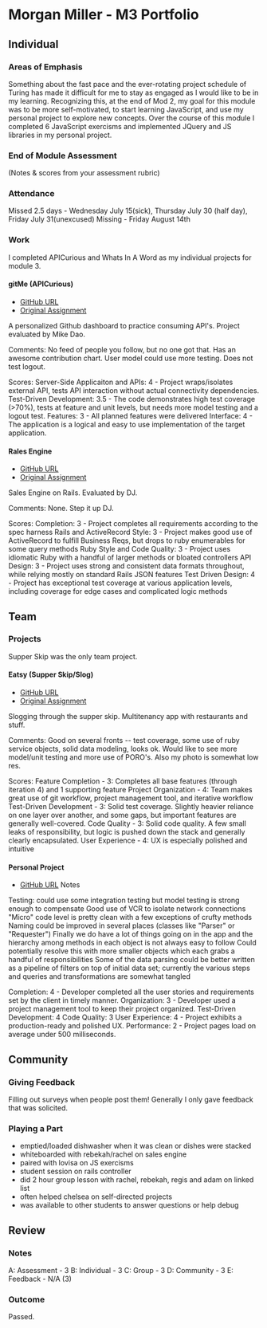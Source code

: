 # Morgan Miller - M3 Portfolio

## Individual

### Areas of Emphasis

Something about the fast pace and the ever-rotating project schedule of Turing has made it difficult for me to stay as engaged as I would like to be in my learning. Recognizing this, at the end of Mod 2, my goal for this module was to be more self-motivated, to start learning JavaScript, and use my personal project to explore new concepts. Over the course of this module I completed 6 JavaScript exercisms and implemented JQuery and JS libraries in my personal project.


### End of Module Assessment

(Notes & scores from your assessment rubric)

### Attendance

Missed 2.5 days - Wednesday July 15(sick), Thursday July 30 (half day), Friday July 31(unexcused)
Missing - Friday August 14th

### Work

I completed APICurious and Whats In A Word as my individual projects for module 3.

#### gitMe (APICurious)

* [GitHub URL](https://github.com/morganmiller/github-rebuild)
* [Original Assignment](https://github.com/turingschool/curriculum/blob/master/source/projects/apicurious.markdown)

A personalized Github dashboard to practice consuming API's. Project evaluated by Mike Dao.

Comments: No feed of people you follow, but no one got that. Has an awesome contribution chart. User model could use more testing. Does not test logout.

Scores:
Server-Side Applicaiton and APIs: 4 - Project wraps/isolates external API, tests API interaction without actual connectivity dependencies.
Test-Driven Development: 3.5 - The code demonstrates high test coverage (>70%), tests at feature and unit levels, but needs more model testing and a logout test.
Features: 3 - All planned features were delivered
Interface: 4 - The application is a logical and easy to use implementation of the target application.

#### Rales Engine

* [GitHub URL](https://github.com/morganmiller/rales-engine)
* [Original Assignment]()

Sales Engine on Rails. Evaluated by DJ.

Comments: None. Step it up DJ.

Scores:
Completion: 3 - Project completes all requirements according to the spec harness
Rails and ActiveRecord Style: 3 - Project makes good use of ActiveRecord to fulfill Business Reqs, but drops to ruby enumerables for some query methods
Ruby Style and Code Quality: 3 - Project uses idiomatic Ruby with a handful of larger methods or bloated controllers
API Design: 3 - Project uses strong and consistent data formats throughout, while relying mostly on standard Rails JSON features
Test Driven Design: 4 - Project has exceptional test coverage at various application levels, including coverage for edge cases and complicated logic methods

## Team

### Projects

Supper Skip was the only team project.

#### Eatsy (Supper Skip/Slog)

* [GitHub URL](https://github.com/sallymacnicholas/supper_skip)
* [Original Assignment](https://github.com/turingschool/curriculum/blob/master/source/projects/supper_skip.markdown)

Slogging through the supper skip. Multitenancy app with restaurants and stuff.

Comments:
Good on several fronts -- test coverage, some use of ruby service objects, solid data modeling, looks ok. Would like to see more model/unit testing and more use of PORO's. Also my photo is somewhat low res.

Scores:
Feature Completion - 3: Completes all base features (through iteration 4) and 1 supporting feature
Project Organization - 4: Team makes great use of git workflow, project management tool, and iterative workflow
Test-Driven Development - 3: Solid test coverage. Slightly heavier reliance on one layer over another, and some gaps, but important features are generally well-covered.
Code Quality - 3: Solid code quality. A few small leaks of responsibility, but logic is pushed down the stack and generally clearly encapsulated.
User Experience - 4: UX is especially polished and intuitive

#### Personal Project
* [GitHub URL](https://github.com/morganmiller/whats-in-a-word)
Notes

Testing: could use some integration testing but model testing is strong enough to compensate
Good use of VCR to isolate network connections
"Micro" code level is pretty clean with a few exceptions of crufty methods
Naming could be improved in several places (classes like "Parser" or "Requester")
Finally we do have a lot of things going on in the app and the hierarchy among methods in each object is not always easy to follow
Could potentially resolve this with more smaller objects which each grabs a handful of responsibilities
Some of the data parsing could be better written as a pipeline of filters on top of initial data set; currently the various steps and queries and transformations are somewhat tangled

Completion: 4 - Developer completed all the user stories and requirements set by the client in timely manner.
Organization: 3 - Developer used a project management tool to keep their project organized.
Test-Driven Development: 4
Code Quality: 3
User Experience: 4 - Project exhibits a production-ready and polished UX.
Performance: 2 - Project pages load on average under 500 milliseconds.

## Community

### Giving Feedback

Filling out surveys when people post them! Generally I only gave feedback that was solicited.

### Playing a Part

* emptied/loaded dishwasher when it was clean or dishes were stacked
* whiteboarded with rebekah/rachel on sales engine
* paired with lovisa on JS exercisms
* student session on rails controller
* did 2 hour group lesson with rachel, rebekah, regis and adam on linked list
* often helped chelsea on self-directed projects
* was available to other students to answer questions or help debug

## Review

### Notes

A: Assessment - 3
B: Individual - 3
C: Group      - 3
D: Community  - 3
E: Feedback   - N/A (3)

### Outcome

Passed.
